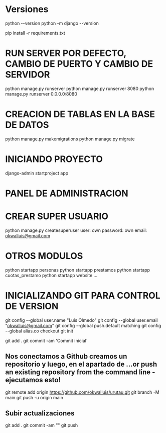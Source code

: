 # Versiones
python --version
python -m django --version

pip install -r requirements.txt


# RUN SERVER POR DEFECTO, CAMBIO DE PUERTO Y CAMBIO DE SERVIDOR
python manage.py runserver
python manage.py runserver 8080
python manage.py runserver 0.0.0.0:8080

# CREACION DE TABLAS EN LA BASE DE DATOS
python manage.py makemigrations
python manage.py migrate

# INICIANDO PROYECTO
django-admin startproject app

# PANEL DE ADMINISTRACION
# CREAR SUPER USUARIO
python manage.py createsuperuser
user: own
password: own
email: okwalluis@gmail.com

# OTROS MODULOS
python startapp personas
python startapp prestamos
python startapp cuotas_prestamo
python startapp website
...

# INICIALIZANDO GIT PARA CONTROL DE VERSION
git config --global user.name "Luis Olmedo"
git config --global user.email "okwalluis@gmail.com"
git config --global push.default matching
git config --global alias.co checkout
git init

git add .
git commit -am 'Commit inicial'

## Nos conectamos a Github creamos un repositorio y luego, en el  apartado de ...or push an existing repository from the command line - ejecutamos esto!
git remote add origin https://github.com/okwalluis/urutau.git
git branch -M main
git push -u origin main

## Subir actualizaciones
git add .
git commit -am "<comentario>"
git push